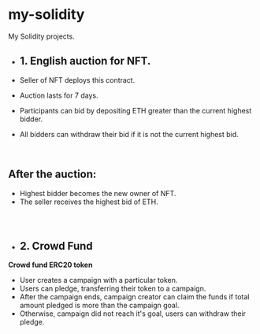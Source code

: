 # my-solidity
My Solidity projects.

- ## 1. English auction for NFT.

- Seller of NFT deploys this contract.
- Auction lasts for 7 days.
- Participants can bid by depositing ETH greater than the current highest bidder.
- All bidders can withdraw their bid if it is not the current highest bid.

<br/>

## After the auction:

- Highest bidder becomes the new owner of NFT.
- The seller receives the highest bid of ETH.

###

<br/>

- ## 2. Crowd Fund

**Crowd fund ERC20 token**

- User creates a campaign with a particular token.
- Users can pledge, transferring their token to a campaign.
- After the campaign ends, campaign creator can claim the funds if total amount pledged is more than the campaign goal.
- Otherwise, campaign did not reach it's goal, users can withdraw their pledge.
